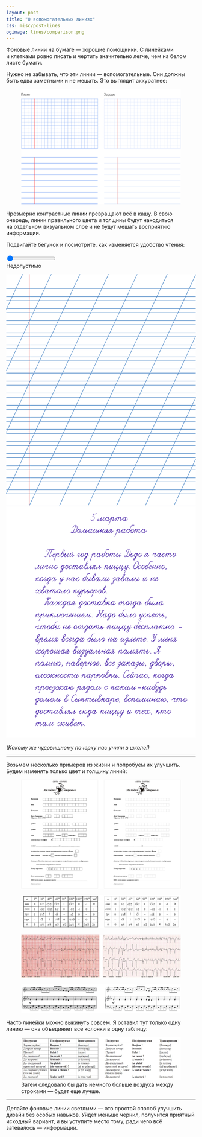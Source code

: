 ```yaml
---
layout: post
title: "О вспомогательных линиях"
css: misc/post-lines
ogimage: lines/comparison.png
---
```


Фоновые линии на бумаге — хорошие помощники. С линейками и клетками ровно писать и чертить значительно легче, чем на белом листе бумаги.

Нужно не забывать, что эти линии — вспомогательные. Они должны быть едва заметными и не мешать. Это выглядит аккуратнее:

<figure class="out-of-width-960">
  <img src="/i/lines/comparison.png">
</figure>

<!-- more -->

Чрезмерно контрастные линии превращают всё в кашу. В свою очередь, линии правильного цвета и толщины будут находиться на отдельном визуальном слое и не будут мешать восприятию информации.

Подвигайте бегунок и посмотрите, как изменяется удобство чтения:

<p style="margin-top: 1.25em">
  <input class="range" type="range" min="0" max="100" value="0" step="2">
  <br><span class="range-value">Недопустимо</span>
</p>

<div class="lines-example-wrapper">
  <div class="lines-example-bg">
    <img src="/i/lines/new-workbook-bg.png">
  </div>
  <img class="lines-example-text" src="/i/lines/new-workbook-l1.png">
</div>

<script src="/js/misc/rangeslider.js"></script>
<script>
  $(function(){
    $('.range').rangeslider({
      polyfill: false,
    });

    $('.range').on('input', function(){
      var value = 100 - this.value;
      
      var opacity = value / 100;
      console.log(opacity);
      $('.lines-example-bg').css('opacity', opacity);

      var comment;
      var handleClass;

      if(value == 0) {
        comment = 'Линеек нет';
        handleClass = 'neutral'
      }

      else if (value > 0 && value < 18) {
        comment = 'Линейки слишком светлые — может быть неудобно писать';
        handleClass = 'too-light'
      }

      else if (value >= 18 && value < 32) {
        comment = 'Очень хорошо';
        handleClass = 'awesome'
      }

      else if (value >= 32 && value < 48) {
        comment = 'Допустимо';
        handleClass = 'acceptable'
      }

      else if (value >= 48 && value < 55) {
        comment = 'Так себе';
        handleClass = 'so-so'
      }

      else if (value >= 55 && value < 85) {
        comment = 'Плохо';
        handleClass = 'bad'
      }

      else {
        comment = 'Недопустимо';
        handleClass = 'poor'
      }

      var result = comment;
      $('.range-value').html(result);
      $('.rangeslider__handle').removeClass().addClass('rangeslider__handle handle-' + handleClass);
    });
  });
</script>

<i>(Какому же чудовищному почерку нас учили в школе!)</i>

---

Возьмем несколько примеров из жизни и попробуем их улучшить. Будем изменять только цвет и толщину линий:

<figure class="out-of-width-960">
  <img src="/i/lines/form.png">
</figure>

<figure class="out-of-width-960">
  <img src="/i/lines/sinus.png">
</figure>

<figure class="out-of-width-960">
  <img src="/i/lines/ecg2.jpg">
</figure>

<figure class="out-of-width-960">
  <img src="/i/lines/sheetmusic.png">
</figure>

Часто линейки можно выкинуть совсем. Я оставил тут только одну линию — она объединяет все колонки в одну таблицу:

<figure>
  <img src="/i/lines/french.jpg">
  <figcaption>Затем следовало бы дать немного больше воздуха между строками — будет еще лучше.</figcaption>
</figure>

---

Делайте фоновые линии светлыми — это простой способ улучшить дизайн без особых навыков. Уйдет меньше чернил, получится приятный исходный вариант, и вы уступите место тому, ради чего всё затевалось — информации.